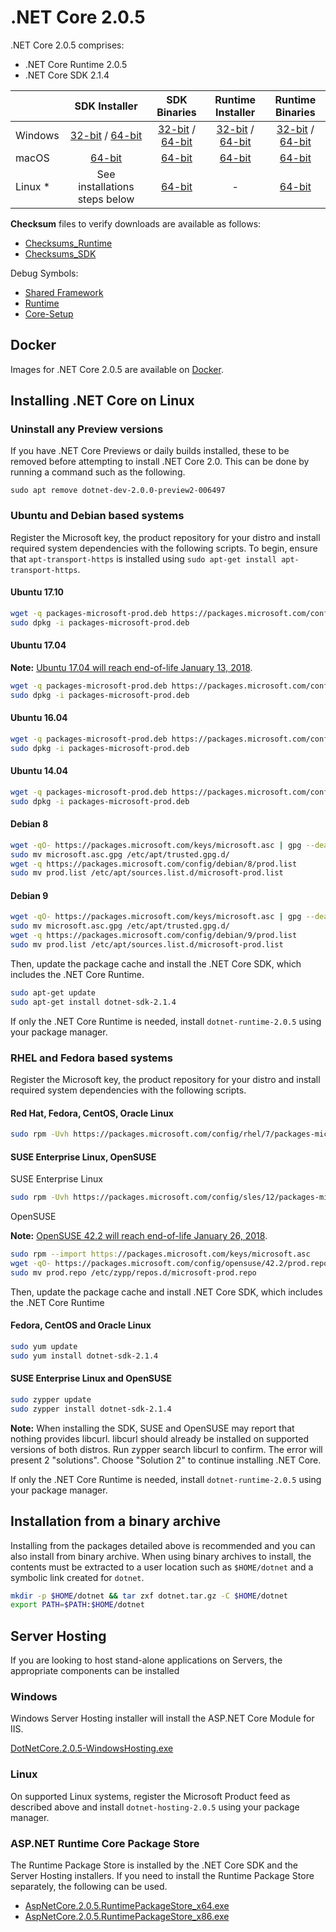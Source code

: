 # .NET Core 2.0.5

.NET Core 2.0.5 comprises:

* .NET Core Runtime 2.0.5
* .NET Core SDK 2.1.4

|         | SDK Installer                                         | SDK Binaries                                                         | Runtime Installer                                                  | Runtime Binaries                                                   |
| ------- | :---------------------------------------------------: | :-------------------------------------------------------------------:| :----------------------------------------------------------------: | :----------------------------------------------------------------: |
| Windows | [32-bit](https://download.microsoft.com/download/1/1/5/115B762D-2B41-4AF3-9A63-92D9680B9409/dotnet-sdk-2.1.4-win-x86.exe) / [64-bit](https://download.microsoft.com/download/1/1/5/115B762D-2B41-4AF3-9A63-92D9680B9409/dotnet-sdk-2.1.4-win-x64.exe)  | [32-bit](https://download.microsoft.com/download/1/1/5/115B762D-2B41-4AF3-9A63-92D9680B9409/dotnet-sdk-2.1.4-win-x86.zip) / [64-bit](https://download.microsoft.com/download/1/1/5/115B762D-2B41-4AF3-9A63-92D9680B9409/dotnet-sdk-2.1.4-win-x64.zip) | [32-bit](https://download.microsoft.com/download/1/1/0/11046135-4207-40D3-A795-13ECEA741B32/dotnet-runtime-2.0.5-win-x86.exe) / [64-bit](https://download.microsoft.com/download/1/1/0/11046135-4207-40D3-A795-13ECEA741B32/dotnet-runtime-2.0.5-win-x64.exe) | [32-bit](https://download.microsoft.com/download/1/1/0/11046135-4207-40D3-A795-13ECEA741B32/dotnet-runtime-2.0.5-win-x86.zip) / [64-bit](https://download.microsoft.com/download/1/1/0/11046135-4207-40D3-A795-13ECEA741B32/dotnet-runtime-2.0.5-win-x64.zip) |
| macOS   | [64-bit](https://download.microsoft.com/download/1/1/5/115B762D-2B41-4AF3-9A63-92D9680B9409/dotnet-sdk-2.1.4-osx-x64.pkg)  | [64-bit](https://download.microsoft.com/download/1/1/5/115B762D-2B41-4AF3-9A63-92D9680B9409/dotnet-sdk-2.1.4-osx-x64.tar.gz)| [64-bit](https://download.microsoft.com/download/1/1/0/11046135-4207-40D3-A795-13ECEA741B32/dotnet-runtime-2.0.5-osx-x64.pkg)      | [64-bit](https://download.microsoft.com/download/1/1/0/11046135-4207-40D3-A795-13ECEA741B32/dotnet-runtime-2.0.5-osx-x64.tar.gz)   |
| Linux * | See installations steps below                         | [64-bit](https://download.microsoft.com/download/1/1/5/115B762D-2B41-4AF3-9A63-92D9680B9409/dotnet-sdk-2.1.4-linux-x64.tar.gz)     | -                                                                  | [64-bit](https://download.microsoft.com/download/1/1/0/11046135-4207-40D3-A795-13ECEA741B32/dotnet-runtime-2.0.5-linux-x64.tar.gz) |

**Checksum** files to verify downloads are available as follows:

* [Checksums_Runtime](https://builds.dotnet.microsoft.com/dotnet/checksums/2.0.5-runtime-sha.txt)
* [Checksums_SDK](https://builds.dotnet.microsoft.com/dotnet/checksums/2.1.4-sdk-sha.txt)

Debug Symbols:

* [Shared Framework](https://download.microsoft.com/download/1/1/0/11046135-4207-40D3-A795-13ECEA741B32/corefx-2.0.5-symbols.zip)
* [Runtime](https://download.microsoft.com/download/1/1/0/11046135-4207-40D3-A795-13ECEA741B32/coreclr-2.0.5-symbols.zip)
* [Core-Setup](https://download.microsoft.com/download/1/1/0/11046135-4207-40D3-A795-13ECEA741B32/core-setup-2.0.5-symbols.zip)

## Docker

Images for .NET Core 2.0.5 are available on [Docker](https://hub.docker.com/r/microsoft/dotnet/).

## Installing .NET Core on Linux

### Uninstall any Preview versions

If you have .NET Core Previews or daily builds installed, these to be removed before attempting to install .NET Core 2.0. This can be done by running a command such as the following.

`sudo apt remove dotnet-dev-2.0.0-preview2-006497`

### Ubuntu and Debian based systems

Register the Microsoft key, the product repository for your distro and install required system dependencies with the following scripts. To begin, ensure that `apt-transport-https` is installed using `sudo apt-get install apt-transport-https`.

#### Ubuntu 17.10

```bash
wget -q packages-microsoft-prod.deb https://packages.microsoft.com/config/ubuntu/17.10/packages-microsoft-prod.deb
sudo dpkg -i packages-microsoft-prod.deb
```

#### Ubuntu 17.04

**Note:** [Ubuntu 17.04 will reach end-of-life January 13, 2018](https://lists.ubuntu.com/archives/ubuntu-announce/2018-January.txt).

```bash
wget -q packages-microsoft-prod.deb https://packages.microsoft.com/config/ubuntu/17.04/packages-microsoft-prod.deb
sudo dpkg -i packages-microsoft-prod.deb
```

#### Ubuntu 16.04

```bash
wget -q packages-microsoft-prod.deb https://packages.microsoft.com/config/ubuntu/16.04/packages-microsoft-prod.deb
sudo dpkg -i packages-microsoft-prod.deb
```

#### Ubuntu 14.04

```bash
wget -q packages-microsoft-prod.deb https://packages.microsoft.com/config/ubuntu/14.04/packages-microsoft-prod.deb
sudo dpkg -i packages-microsoft-prod.deb
```

#### Debian 8

```bash
wget -qO- https://packages.microsoft.com/keys/microsoft.asc | gpg --dearmor > microsoft.asc.gpg
sudo mv microsoft.asc.gpg /etc/apt/trusted.gpg.d/
wget -q https://packages.microsoft.com/config/debian/8/prod.list
sudo mv prod.list /etc/apt/sources.list.d/microsoft-prod.list
 ```

#### Debian 9

```bash
wget -qO- https://packages.microsoft.com/keys/microsoft.asc | gpg --dearmor > microsoft.asc.gpg
sudo mv microsoft.asc.gpg /etc/apt/trusted.gpg.d/
wget -q https://packages.microsoft.com/config/debian/9/prod.list
sudo mv prod.list /etc/apt/sources.list.d/microsoft-prod.list
```

Then, update the package cache and install the .NET Core SDK, which includes the .NET Core Runtime.

```bash
sudo apt-get update
sudo apt-get install dotnet-sdk-2.1.4
```

If only the .NET Core Runtime is needed, install `dotnet-runtime-2.0.5` using your package manager.

### RHEL and Fedora based systems

Register the Microsoft key, the product repository for your distro and install required system dependencies with the following scripts.

#### Red Hat, Fedora, CentOS, Oracle Linux

```bash
sudo rpm -Uvh https://packages.microsoft.com/config/rhel/7/packages-microsoft-prod.rpm
```

#### SUSE Enterprise Linux, OpenSUSE

SUSE Enterprise Linux

```bash
sudo rpm -Uvh https://packages.microsoft.com/config/sles/12/packages-microsoft-prod.rpm
```

OpenSUSE

**Note:** [OpenSUSE 42.2 will reach end-of-life January 26, 2018](https://en.opensuse.org/Lifetime).

```bash
sudo rpm --import https://packages.microsoft.com/keys/microsoft.asc
wget -qO- https://packages.microsoft.com/config/opensuse/42.2/prod.repo
sudo mv prod.repo /etc/zypp/repos.d/microsoft-prod.repo
```

Then, update the package cache and install .NET Core SDK, which includes the .NET Core Runtime

#### Fedora, CentOS and Oracle Linux

```bash
sudo yum update
sudo yum install dotnet-sdk-2.1.4
```

#### SUSE Enterprise Linux and OpenSUSE

```bash
sudo zypper update
sudo zypper install dotnet-sdk-2.1.4
```

**Note:** When installing the SDK, SUSE and OpenSUSE may report that nothing provides libcurl. libcurl should already be installed on supported versions of both distros. Run zypper search libcurl to confirm. The error will present 2 "solutions". Choose "Solution 2" to continue installing .NET Core.

If only the .NET Core Runtime is needed, install `dotnet-runtime-2.0.5` using your package manager.

## Installation from a binary archive

Installing from the packages detailed above is recommended and you can also install from binary archive. When using binary archives to install, the contents must be extracted to a user location such as `$HOME/dotnet` and a symbolic link created for `dotnet`.

```bash
mkdir -p $HOME/dotnet && tar zxf dotnet.tar.gz -C $HOME/dotnet
export PATH=$PATH:$HOME/dotnet
```

## Server Hosting

If you are looking to host stand-alone applications on Servers, the appropriate components can be installed

### Windows

Windows Server Hosting installer will install the ASP.NET Core Module for IIS.

[DotNetCore.2.0.5-WindowsHosting.exe](https://download.microsoft.com/download/1/1/0/11046135-4207-40D3-A795-13ECEA741B32/DotNetCore.2.0.5-WindowsHosting.exe)

### Linux

On supported Linux systems, register the Microsoft Product feed as described above and install `dotnet-hosting-2.0.5` using your package manager.

### ASP.NET Runtime Core Package Store

The Runtime Package Store is installed by the .NET Core SDK and the Server Hosting installers. If you need to install the Runtime Package Store separately, the following can be used.

* [AspNetCore.2.0.5.RuntimePackageStore_x64.exe](https://download.microsoft.com/download/1/1/0/11046135-4207-40D3-A795-13ECEA741B32/AspNetCore.2.0.5.RuntimePackageStore_x64.exe)
* [AspNetCore.2.0.5.RuntimePackageStore_x86.exe](https://download.microsoft.com/download/1/1/0/11046135-4207-40D3-A795-13ECEA741B32/AspNetCore.2.0.5.RuntimePackageStore_x86.exe)

